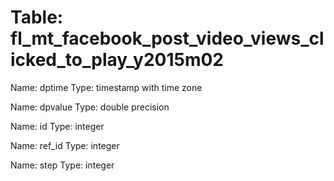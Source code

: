Table: fl_mt_facebook_post_video_views_clicked_to_play_y2015m02
===============================================================

Name: dptime
Type: timestamp with time zone

Name: dpvalue
Type: double precision

Name: id
Type: integer

Name: ref_id
Type: integer

Name: step
Type: integer

